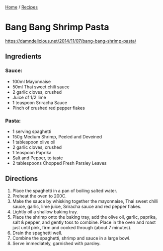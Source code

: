 [Home](../README.md) / [Recipes](README.md)

# Bang Bang Shrimp Pasta

https://damndelicious.net/2014/11/07/bang-bang-shrimp-pasta/

## Ingredients
### Sauce:
- 100ml Mayonnaise
- 50ml Thai sweet chili sauce
- 2 garlic cloves, crushed
- Juice of 1/2 lime
- 1 teaspoon Sriracha Sauce
- Pinch of crushed red pepper flakes

### Pasta:
- 1 serving spaghetti
- 150g Medium Shrimp, Peeled and Deveined
- 1 tablespoon olive oil
- 2 garlic cloves, crushed
- 1 teaspoon Paprika
- Salt and Pepper, to taste
- 2 tablespoons Chopped Fresh Parsley Leaves

## Directions
1. Place the spaghetti in a pan of boiling salted water.
1. Preheat the oven to 200C.
1. Make the sauce by whisking together the mayonnaise, Thai sweet chilli sauce, garlic, lime juice, Sriracha sauce and
   red pepper flakes.
1. Lightly oil a shallow baking tray.
1. Place the shrimp onto the baking tray, add the olive oil, garlic, paprika, salt & pepper, and gently toss to combine.
   Place in the oven and roast just until pink, firm and cooked through (about 7 minutes).
1. Drain the spaghetti well.
1. Combine the spaghetti, shrimp and sauce in a large bowl.
1. Serve immediately, garnished with parsley.
